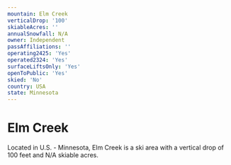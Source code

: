 ```yaml
---
mountain: Elm Creek
verticalDrop: '100'
skiableAcres: ''
annualSnowfall: N/A
owner: Independent
passAffiliations: ''
operating2425: 'Yes'
operated2324: 'Yes'
surfaceLiftsOnly: 'Yes'
openToPublic: 'Yes'
skied: 'No'
country: USA
state: Minnesota
---
```


# Elm Creek

Located in U.S. - Minnesota, Elm Creek is a ski area with a vertical drop of 100 feet and N/A skiable acres.

